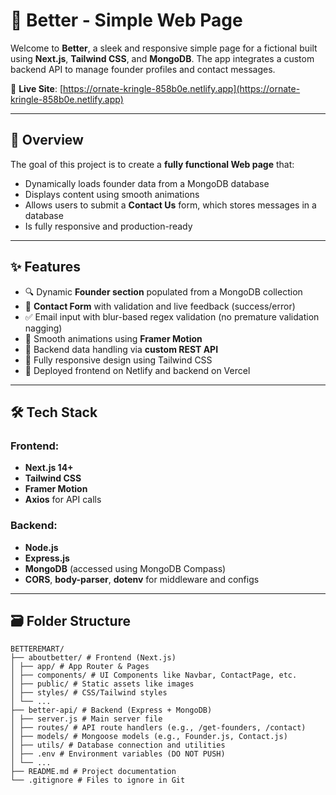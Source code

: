# 🌱 Better - Simple Web Page

Welcome to **Better**, a sleek and responsive simple page for a fictional built using **Next.js**, **Tailwind CSS**, and **MongoDB**. The app integrates a custom backend API to manage founder profiles and contact messages.

🔗 **Live Site**: [https://ornate-kringle-858b0e.netlify.app](https://ornate-kringle-858b0e.netlify.app)

---

## 📌 Overview

The goal of this project is to create a **fully functional Web page** that:
- Dynamically loads founder data from a MongoDB database
- Displays content using smooth animations
- Allows users to submit a **Contact Us** form, which stores messages in a database
- Is fully responsive and production-ready

---

## ✨ Features

- 🔍 Dynamic **Founder section** populated from a MongoDB collection
- 📨 **Contact Form** with validation and live feedback (success/error)
- ✅ Email input with blur-based regex validation (no premature validation nagging)
- 💫 Smooth animations using **Framer Motion**
- 💾 Backend data handling via **custom REST API**
- 🎨 Fully responsive design using Tailwind CSS
- 🚀 Deployed frontend on Netlify and backend on Vercel

---

## 🛠️ Tech Stack

### Frontend:
- **Next.js 14+**
- **Tailwind CSS**
- **Framer Motion**
- **Axios** for API calls

### Backend:
- **Node.js**
- **Express.js**
- **MongoDB** (accessed using MongoDB Compass)
- **CORS**, **body-parser**, **dotenv** for middleware and configs

---

## 🗃️ Folder Structure
```
BETTEREMART/
├── aboutbetter/ # Frontend (Next.js)
│ ├── app/ # App Router & Pages
│ ├── components/ # UI Components like Navbar, ContactPage, etc.
│ ├── public/ # Static assets like images
│ ├── styles/ # CSS/Tailwind styles
│ └── ...
├── better-api/ # Backend (Express + MongoDB)
│ ├── server.js # Main server file
│ ├── routes/ # API route handlers (e.g., /get-founders, /contact)
│ ├── models/ # Mongoose models (e.g., Founder.js, Contact.js)
│ ├── utils/ # Database connection and utilities
│ ├── .env # Environment variables (DO NOT PUSH)
│ └── ...
├── README.md # Project documentation
└── .gitignore # Files to ignore in Git
```

